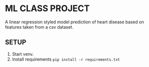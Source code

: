# ML CLASS PROJECT
A linear regression styled model prediction of heart disease based on features taken from a csv dataset.

## SETUP
1. Start venv.
2. Install requirements `pip install -r requirements.txt`